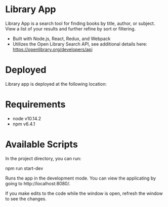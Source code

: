 # Library App

Library App is a search tool for finding books by title, author, or subject. View a list of your results and further refine by sort or filtering.
- Built with Node.js, React, Redux, and Webpack
- Utilizes the Open Library Search API, see additional details here: https://openlibrary.org/developers/api

# Deployed
Library app is deployed at the following location: 

# Requirements
- node v10.14.2
- npm v6.4.1

# Available Scripts
In the project directory, you can run:

npm run start-dev

Runs the app in the development mode. You can view the applicating by going to http://localhost:8080/.

If you make edits to the code while the window is open, refresh the window to see the changes.


